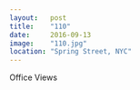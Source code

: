 ```yaml
---
layout:   post
title:    "110"
date:     2016-09-13
image:    "110.jpg"
location: "Spring Street, NYC"
---
```


Office Views

